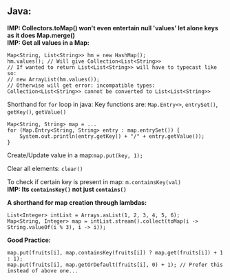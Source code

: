 Java:
------------------------------------------------

**IMP: Collectors.toMap() won't even entertain null 'values' let alone keys as it does Map.merge()** <br>
**IMP: Get all values in a Map:**
```
Map<String, List<String>> hm = new HashMap();
hm.values(); // Will give Collection<List<String>>
// If wanted to return List<List<String>> will have to typecast like so:
// new ArrayList(hm.values());
// Otherwise will get error: incompatible types: Collection<List<String>> cannot be converted to List<List<String>>
```

Shorthand for ```for``` loop in java: Key functions are: ```Map.Entry<>```, ```entrySet()```, ```getKey()```, ```getValue()```

```
Map<String, String> map = ...
for (Map.Entry<String, String> entry : map.entrySet()) {
    System.out.println(entry.getKey() + "/" + entry.getValue());
}
```

Create/Update value in a map:```map.put(key, 1);```

Clear all elements: ```clear()```

To check if certain key is present in map: ```m.containsKey(val)``` <br>
**IMP: Its ```containsKey()``` not just ```contains()```**

**A shorthand for map creation through lambdas:**
```
List<Integer> intList = Arrays.asList(1, 2, 3, 4, 5, 6);
Map<String, Integer> map = intList.stream().collect(toMap(i -> String.valueOf(i % 3), i -> i));
```

**Good Practice:**
```
map.put(fruits[i], map.containsKey(fruits[i]) ? map.get(fruits[i]) + 1 : 1);
map.put(fruits[i], map.getOrDefault(fruits[i], 0) + 1); // Prefer this instead of above one...
```
